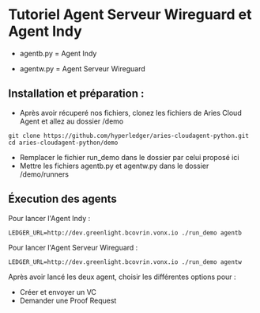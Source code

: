 # Tutoriel Agent Serveur Wireguard et Agent Indy

- agentb.py = Agent Indy

- agentw.py = Agent Serveur Wireguard

## Installation et préparation : 
- Après avoir récuperé nos fichiers, clonez les fichiers de Aries Cloud Agent et allez au dossier /demo
``` 
git clone https://github.com/hyperledger/aries-cloudagent-python.git
cd aries-cloudagent-python/demo

```
- Remplacer le fichier run_demo dans le dossier par celui proposé ici
- Mettre les fichiers agentb.py et agentw.py dans le dossier /demo/runners

## Éxecution des agents
Pour lancer l'Agent Indy : 
```
LEDGER_URL=http://dev.greenlight.bcovrin.vonx.io ./run_demo agentb
```

Pour lancer l'Agent Serveur Wireguard : 
```
LEDGER_URL=http://dev.greenlight.bcovrin.vonx.io ./run_demo agentw
```

Après avoir lancé les deux agent, choisir les différentes options pour :
- Créer et envoyer un VC
- Demander une Proof Request 
